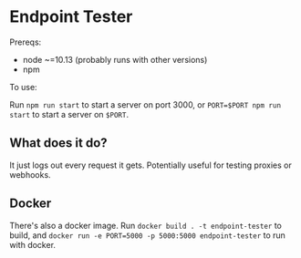 # Endpoint Tester

Prereqs:
* node ~=10.13 (probably runs with other versions)
* npm

To use:

Run `npm run start` to start a server on port 3000, or `PORT=$PORT npm run start` to start a server on `$PORT`.

## What does it do?

It just logs out every request it gets. Potentially useful for testing proxies or webhooks.

## Docker

There's also a docker image. Run `docker build . -t endpoint-tester` to build, and `docker run -e PORT=5000 -p 5000:5000 endpoint-tester` to run with docker.
